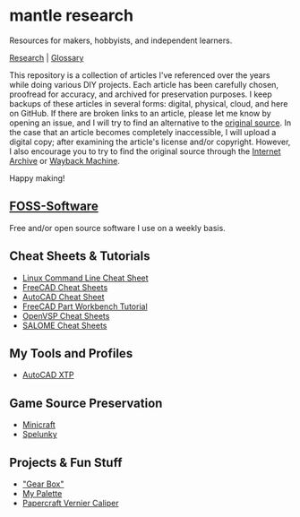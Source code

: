 # mantle research
Resources for makers, hobbyists, and independent learners.

[Research](/research.md) | [Glossary](/glossary.md)

This repository is a collection of articles I've referenced over the years while doing various DIY projects. Each article has been carefully chosen, proofread for accuracy, and archived for preservation purposes. I keep backups of these articles in several forms: digital, physical, cloud, and here on GitHub. If there are broken links to an article, please let me know by opening an issue, and I will try to find an alternative to the [original source](https://en.wikipedia.org/wiki/Primary_source). In the case that an article becomes completely inaccessible, I will upload a digital copy; after examining the article's license and/or copyright. However, I also encourage you to try to find the original source through the [Internet Archive](https://archive.org/) or [Wayback Machine](https://web.archive.org/).

Happy making!

## [FOSS-Software](https://github.com/EvokeMadness/FOSS-Software)

Free and/or open source software I use on a weekly basis.

## Cheat Sheets & Tutorials

- [Linux Command Line Cheat Sheet](https://github.com/EvokeMadness/linux-command-line-cheat-sheet)
- [FreeCAD Cheat Sheets](https://github.com/EvokeMadness/FreeCAD-Cheat-Sheets)
- [AutoCAD Cheat Sheet](https://github.com/EvokeMadness/AutoCAD-2023-cheat-sheets)
- [FreeCAD Part Workbench Tutorial](https://github.com/EvokeMadness/FreeCAD-part-workbench-tutorial)
- [OpenVSP Cheat Sheets](https://github.com/EvokeMadness/OpenVSP-cheat-sheets)
- [SALOME Cheat Sheets](https://github.com/EvokeMadness/SALOME-Cheat-Sheets)

## My Tools and Profiles

- [AutoCAD XTP](https://github.com/EvokeMadness/AutoCAD-2023-Allison-profile)

## Game Source Preservation

- [Minicraft](https://github.com/EvokeMadness/minicraft_source)
- [Spelunky](https://github.com/EvokeMadness/spelunky_1_1_src)

## Projects & Fun Stuff

- ["Gear Box"](https://github.com/EvokeMadness/gear-box)
- [My Palette](https://github.com/EvokeMadness/my-palette)
- [Papercraft Vernier Caliper](https://github.com/EvokeMadness/papercraft-vernier-caliper)
